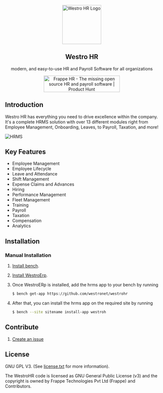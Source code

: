 <div align="center">
	<a href="https://frappehr.com">
		<img src="https://raw.githubusercontent.com/frappe/hrms/develop/hrms/public/images/frappe-hr-logo.png" height="128" alt="Westro HR Logo">
	</a>
	<h2>Westro HR</h2>
	<p align="center">
		<p> modern, and easy-to-use HR and Payroll Software for all organizations</p>
	</p>

<p align="center">
	<a href="https://www.producthunt.com/posts/frappe-hr?utm_source=badge-featured&utm_medium=badge&utm_souce=badge-frappe&#0045;hr" target="_blank">
		<img src="https://api.producthunt.com/widgets/embed-image/v1/featured.svg?post_id=421276&theme=dark" alt="Frappe&#0032;HR - The&#0032;missing&#0032;open&#0032;source&#0032;HR&#0032;and&#0032;payroll&#0032;software | Product Hunt" style="width: 250px; height: 54px;" width="250" height="54" />
	</a>
</p>


</div>

## Introduction

Westro HR has everything you need to drive excellence within the company. It's a complete HRMS solution with over 13 different modules right from Employee Management, Onboarding, Leaves, to Payroll, Taxation, and more!

![HRMS](hrms.png)

## Key Features

- Employee Management
- Employee Lifecycle
- Leave and Attendance
- Shift Management
- Expense Claims and Advances
- Hiring
- Performance Management
- Fleet Management
- Training
- Payroll
- Taxation
- Compensation
- Analytics

## Installation

### Manual Installation

1. [Install bench](https://github.com/frappe/bench).
2. [Install WestroErp](https://github.com/westronet/westroerp).
3. Once WestroERp is installed, add the hrms app to your bench by running

	```sh
	$ bench get-app https://github.com/westronet/westrohr
	```
4. After that, you can install the hrms app on the required site by running
	```sh
	$ bench --site sitename install-app westroh
	```




## Contribute

1.  [Create an issue](https://github.com/westronet/westrohr/issues/new)

## License

GNU GPL V3. (See [license.txt](license.txt) for more information).

The WestroHR code is licensed as GNU General Public License (v3) and the copyright is owned by Frappe Technologies Pvt Ltd (Frappe) and Contributors.
